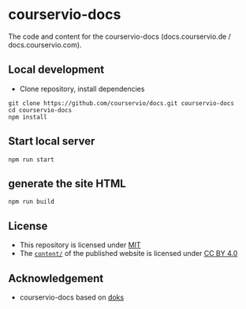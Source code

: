 # courservio-docs

The code and content for the courservio-docs (docs.courservio.de / docs.courservio.com).

## Local development
- Clone repository, install dependencies

```shell
git clone https://github.com/courservio/docs.git courservio-docs
cd courservio-docs
npm install
```

## Start local server
```shell
npm run start
```

## generate the site HTML
```shell
npm run build
```

## License

- This repository is licensed under [MIT](./LICENSE.md)
- The [`content/`](./content/) of the published website is licensed under [CC BY 4.0](./content/LICENSE.md)

## Acknowledgement

- courservio-docs based on [doks](https://getdoks.org)
